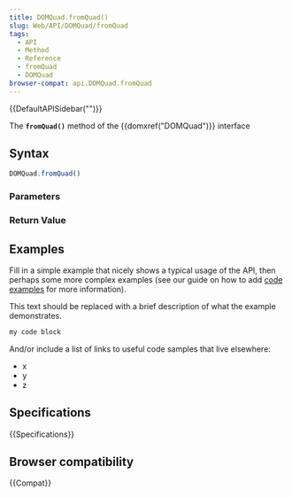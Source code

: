 ```yaml
---
title: DOMQuad.fromQuad()
slug: Web/API/DOMQuad/fromQuad
tags:
  - API
  - Method
  - Reference
  - fromQuad
  - DOMQuad
browser-compat: api.DOMQuad.fromQuad
---
```

{{DefaultAPISidebar("")}}

The **`fromQuad()`** method of the {{domxref("DOMQuad")}} interface 

## Syntax

```js
DOMQuad.fromQuad()
```

### Parameters



### Return Value



## Examples

Fill in a simple example that nicely shows a typical usage of the API, then perhaps some more complex examples (see our guide on how to add [code examples](/en-US/docs/MDN/Contribute/Structures/Code_examples) for more information).

This text should be replaced with a brief description of what the example demonstrates.

```js
my code block
```

And/or include a list of links to useful code samples that live elsewhere:

*   x
*   y
*   z

## Specifications

{{Specifications}}

## Browser compatibility

{{Compat}}

